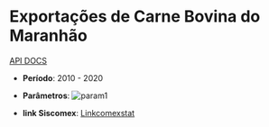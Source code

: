 # Exportações de Carne Bovina do Maranhão
[API DOCS](https://api-comexstat.mdic.gov.br/docs#/)

- **Período**: 2010 - 2020
  
- **Parâmetros**: ![param1](https://github.com/user-attachments/assets/90d75dc9-a723-4cc5-af0a-aeed7a92013c)
  
- **link Siscomex**: [Linkcomexstat](https://comexstat.mdic.gov.br/pt/geral/127366)
  










